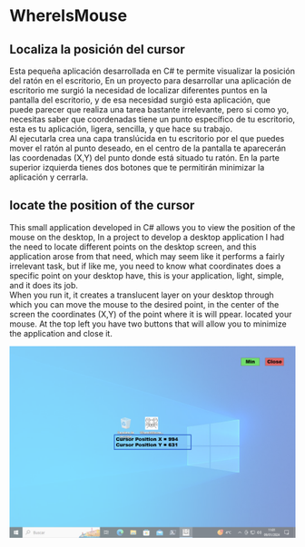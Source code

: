 # WhereIsMouse

## Localiza la posición del cursor

Esta pequeña aplicación desarrollada en C# te permite visualizar la posición del ratón en el escritorio, En un proyecto para desarrollar una aplicación de escritorio me surgió la necesidad de localizar   diferentes puntos en la pantalla del escritorio, y de esa necesidad surgió esta aplicación, que puede parecer que realiza una tarea bastante irrelevante, pero si como yo, necesitas saber que coordenadas tiene un punto específico de tu escritorio, esta es tu aplicación, ligera, sencilla, y que hace su trabajo.  
Al ejecutarla crea una capa translúcida en tu escritorio por el que puedes mover el ratón al punto  deseado, en el centro de la pantalla te aparecerán las coordenadas (X,Y) del punto donde está situado tu ratón. En la parte superior izquierda tienes dos botones que te permitirán minimizar la aplicación y cerrarla.  


## locate the position of the cursor

This small application developed in C# allows you to view the position of the mouse on the desktop, In a project to develop a desktop application I had the need to locate different points on the desktop   screen, and this application arose from that need, which may seem like it performs a fairly irrelevant task, but if like me, you need to know what coordinates does a specific point on your desktop have, this  is your application, light, simple, and it does its job.  
When you run it, it creates a translucent layer on your desktop through which you can move the mouse to the desired point, in the center of the screen the coordinates (X,Y) of the point where it is will ppear. located your mouse. At the top left you have two buttons that will allow you to minimize the application and  close it.  

![WhereIsMouse](WIM.png)